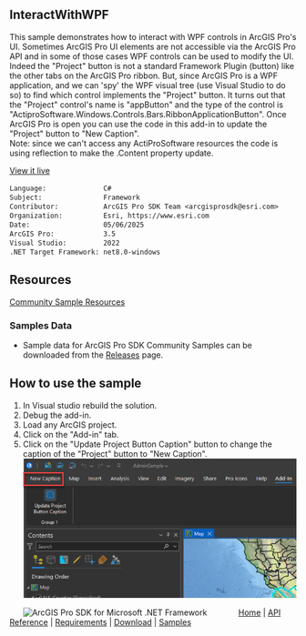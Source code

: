 ## InteractWithWPF

<!-- TODO: Write a brief abstract explaining this sample -->
This sample demonstrates how to interact with WPF controls in ArcGIS Pro's UI.  Sometimes ArcGIS Pro UI elements are not accessible via the ArcGIS Pro API and in some of those cases WPF controls can be used to modify the UI.    
Indeed the "Project" button is not a standard Framework Plugin (button) like the other tabs on the ArcGIS Pro ribbon.  But, since ArcGIS Pro is a WPF application, and we can 'spy' the WPF visual tree (use Visual Studio to do so) to find which control implements the "Project" button.   It turns out that the "Project" control's name is "appButton" and the type of the control is "ActiproSoftware.Windows.Controls.Bars.RibbonApplicationButton".  Once ArcGIS Pro is open you can use the code in this add-in to update the "Project" button to "New Caption".  
Note: since we can't access any ActiProSoftware resources the code is using reflection to make the .Content property update.  
  


<a href="https://pro.arcgis.com/en/pro-app/sdk/" target="_blank">View it live</a>

<!-- TODO: Fill this section below with metadata about this sample-->
```
Language:              C#
Subject:               Framework
Contributor:           ArcGIS Pro SDK Team <arcgisprosdk@esri.com>
Organization:          Esri, https://www.esri.com
Date:                  05/06/2025
ArcGIS Pro:            3.5
Visual Studio:         2022
.NET Target Framework: net8.0-windows
```

## Resources

[Community Sample Resources](https://github.com/Esri/arcgis-pro-sdk-community-samples#resources)

### Samples Data

* Sample data for ArcGIS Pro SDK Community Samples can be downloaded from the [Releases](https://github.com/Esri/arcgis-pro-sdk-community-samples/releases) page.  

## How to use the sample
<!-- TODO: Explain how this sample can be used. To use images in this section, create the image file in your sample project's screenshots folder. Use relative url to link to this image using this syntax: ![My sample Image](FacePage/SampleImage.png) -->
1. In Visual studio rebuild the solution.
2. Debug the add-in.  
3. Load any ArcGIS project.  
4. Click on the "Add-in" tab.   
5. Click on the "Update Project Button Caption" button to change the caption of the "Project" button to "New Caption".  
![UI](Screenshots/Screen1.png)  
  

<!-- End -->

&nbsp;&nbsp;&nbsp;&nbsp;&nbsp;&nbsp;<img src="https://esri.github.io/arcgis-pro-sdk/images/ArcGISPro.png"  alt="ArcGIS Pro SDK for Microsoft .NET Framework" height = "20" width = "20" align="top"  >
&nbsp;&nbsp;&nbsp;&nbsp;&nbsp;&nbsp;&nbsp;&nbsp;&nbsp;&nbsp;&nbsp;&nbsp;
[Home](https://github.com/Esri/arcgis-pro-sdk/wiki) | <a href="https://pro.arcgis.com/en/pro-app/latest/sdk/api-reference" target="_blank">API Reference</a> | [Requirements](https://github.com/Esri/arcgis-pro-sdk/wiki#requirements) | [Download](https://github.com/Esri/arcgis-pro-sdk/wiki#installing-arcgis-pro-sdk-for-net) | <a href="https://github.com/esri/arcgis-pro-sdk-community-samples" target="_blank">Samples</a>
